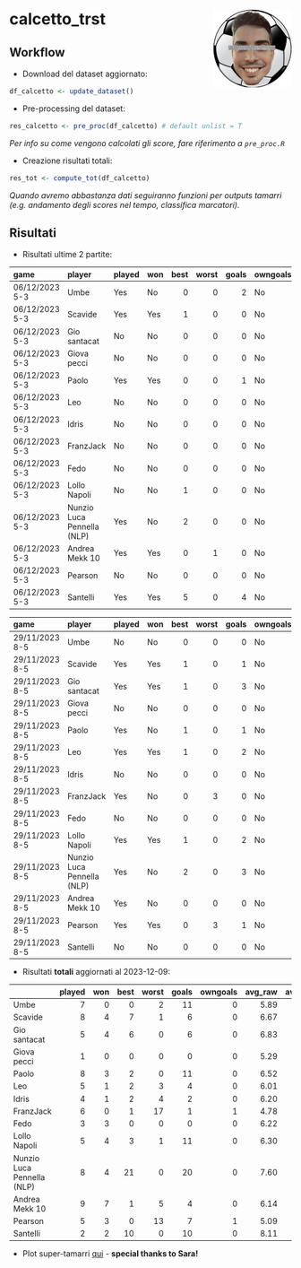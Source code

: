 
<!-- README.md is generated from README.Rmd. Please edit that file -->

# calcetto_trst <img src="logo.png" align="right" height="139" />

## Workflow

- Download del dataset aggiornato:

``` r
df_calcetto <- update_dataset()
```

- Pre-processing del dataset:

``` r
res_calcetto <- pre_proc(df_calcetto) # default unlist = T
```

*Per info su come vengono calcolati gli score, fare riferimento a
`pre_proc.R`*

- Creazione risultati totali:

``` r
res_tot <- compute_tot(df_calcetto)
```

*Quando avremo abbastanza dati seguiranno funzioni per outputs tamarri
(e.g. andamento degli scores nel tempo, classifica marcatori).*

## Risultati

- Risultati ultime 2 partite:

| game           | player                     | played | won | best | worst | goals | owngoals | raw_scores | scores |
|:---------------|:---------------------------|:-------|:----|-----:|------:|------:|:---------|-----------:|-------:|
| 06/12/2023 5-3 | Umbe                       | Yes    | No  |    0 |     0 |     2 | No       |       5.62 |  94.56 |
| 06/12/2023 5-3 | Scavide                    | Yes    | Yes |    1 |     0 |     0 | No       |       7.00 | 110.80 |
| 06/12/2023 5-3 | Gio santacat               | No     | No  |    0 |     0 |     0 | No       |         NA |     NA |
| 06/12/2023 5-3 | Giova pecci                | No     | No  |    0 |     0 |     0 | No       |         NA |     NA |
| 06/12/2023 5-3 | Paolo                      | Yes    | Yes |    0 |     0 |     1 | No       |       6.88 | 111.70 |
| 06/12/2023 5-3 | Leo                        | No     | No  |    0 |     0 |     0 | No       |         NA |     NA |
| 06/12/2023 5-3 | Idris                      | No     | No  |    0 |     0 |     0 | No       |         NA |     NA |
| 06/12/2023 5-3 | FranzJack                  | No     | No  |    0 |     0 |     0 | No       |         NA |     NA |
| 06/12/2023 5-3 | Fedo                       | No     | No  |    0 |     0 |     0 | No       |         NA |     NA |
| 06/12/2023 5-3 | Lollo Napoli               | No     | No  |    1 |     0 |     0 | No       |         NA |     NA |
| 06/12/2023 5-3 | Nunzio Luca Pennella (NLP) | Yes    | No  |    2 |     0 |     0 | No       |       7.12 | 111.22 |
| 06/12/2023 5-3 | Andrea Mekk 10             | Yes    | Yes |    0 |     1 |     0 | No       |       5.78 |  86.37 |
| 06/12/2023 5-3 | Pearson                    | No     | No  |    0 |     0 |     0 | No       |         NA |     NA |
| 06/12/2023 5-3 | Santelli                   | Yes    | Yes |    5 |     0 |     4 | No       |       7.71 | 158.46 |

| game           | player                     | played | won | best | worst | goals | owngoals | raw_scores | scores |
|:---------------|:---------------------------|:-------|:----|-----:|------:|------:|:---------|-----------:|-------:|
| 29/11/2023 8-5 | Umbe                       | No     | No  |    0 |     0 |     0 | No       |         NA |     NA |
| 29/11/2023 8-5 | Scavide                    | Yes    | Yes |    1 |     0 |     1 | No       |       7.29 | 126.41 |
| 29/11/2023 8-5 | Gio santacat               | Yes    | Yes |    1 |     0 |     3 | No       |       7.00 | 127.91 |
| 29/11/2023 8-5 | Giova pecci                | No     | No  |    0 |     0 |     0 | No       |         NA |     NA |
| 29/11/2023 8-5 | Paolo                      | Yes    | No  |    1 |     0 |     1 | No       |       6.29 | 102.74 |
| 29/11/2023 8-5 | Leo                        | Yes    | Yes |    1 |     0 |     2 | No       |       7.00 | 124.86 |
| 29/11/2023 8-5 | Idris                      | No     | No  |    0 |     0 |     0 | No       |         NA |     NA |
| 29/11/2023 8-5 | FranzJack                  | Yes    | No  |    0 |     3 |     0 | No       |       4.71 |  64.45 |
| 29/11/2023 8-5 | Fedo                       | No     | No  |    0 |     0 |     0 | No       |         NA |     NA |
| 29/11/2023 8-5 | Lollo Napoli               | Yes    | Yes |    1 |     0 |     2 | No       |       6.86 | 122.45 |
| 29/11/2023 8-5 | Nunzio Luca Pennella (NLP) | Yes    | No  |    2 |     0 |     3 | No       |       7.29 | 131.41 |
| 29/11/2023 8-5 | Andrea Mekk 10             | Yes    | No  |    0 |     0 |     0 | No       |       5.88 |  90.88 |
| 29/11/2023 8-5 | Pearson                    | Yes    | Yes |    0 |     3 |     1 | No       |       4.29 |  65.77 |
| 29/11/2023 8-5 | Santelli                   | No     | No  |    0 |     0 |     0 | No       |         NA |     NA |

- Risultati **totali** aggiornati al 2023-12-09:

|                            | played | won | best | worst | goals | owngoals | avg_raw | avg_scores |
|:---------------------------|-------:|----:|-----:|------:|------:|---------:|--------:|-----------:|
| Umbe                       |      7 |   0 |    0 |     2 |    11 |        0 |    5.89 |      96.52 |
| Scavide                    |      8 |   4 |    7 |     1 |     6 |        0 |    6.67 |     110.36 |
| Gio santacat               |      5 |   4 |    6 |     0 |     6 |        0 |    6.83 |     120.03 |
| Giova pecci                |      1 |   0 |    0 |     0 |     0 |        0 |    5.29 |      77.35 |
| Paolo                      |      8 |   3 |    2 |     0 |    11 |        0 |    6.52 |     108.67 |
| Leo                        |      5 |   1 |    2 |     3 |     4 |        0 |    6.01 |      96.39 |
| Idris                      |      4 |   1 |    2 |     4 |     2 |        0 |    6.20 |      98.87 |
| FranzJack                  |      6 |   0 |    1 |    17 |     1 |        1 |    4.78 |      64.72 |
| Fedo                       |      3 |   3 |    0 |     0 |     0 |        0 |    6.22 |     103.88 |
| Lollo Napoli               |      5 |   4 |    3 |     1 |    11 |        0 |    6.30 |     109.36 |
| Nunzio Luca Pennella (NLP) |      8 |   4 |   21 |     0 |    20 |        0 |    7.60 |     136.92 |
| Andrea Mekk 10             |      9 |   7 |    1 |     5 |     4 |        0 |    6.14 |     100.43 |
| Pearson                    |      5 |   3 |    0 |    13 |     7 |        1 |    5.09 |      77.28 |
| Santelli                   |      2 |   2 |   10 |     0 |    10 |        0 |    8.11 |     161.09 |

- Plot super-tamarri
  [qui](https://paolodalena.shinyapps.io/calcetto_app/) - **special
  thanks to Sara!**
